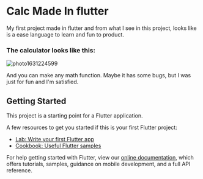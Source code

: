 # Calc Made In flutter

My first project made in flutter and from what I see in this project, looks like 
is a ease language to learn and fun to product.

### The calculator looks like this:
![photo1631224599](https://user-images.githubusercontent.com/62612685/132768531-5e4d1867-48b2-481b-b321-6d5816b542cb.jpeg)

And you can make any math function. Maybe it has some bugs, but I was just for fun
and I'm satisfied.

## Getting Started

This project is a starting point for a Flutter application.

A few resources to get you started if this is your first Flutter project:

- [Lab: Write your first Flutter app](https://flutter.dev/docs/get-started/codelab)
- [Cookbook: Useful Flutter samples](https://flutter.dev/docs/cookbook)

For help getting started with Flutter, view our
[online documentation](https://flutter.dev/docs), which offers tutorials,
samples, guidance on mobile development, and a full API reference.

